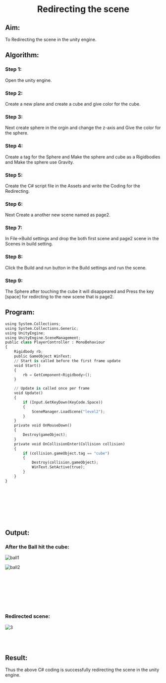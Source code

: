 
# <p align="center">Redirecting the scene<p/>
## Aim:
To Redirecting the scene in the unity engine.


## Algorithm:
### Step 1:

Open the unity engine.

### Step 2:

Create a new plane and create a cube and give color for the cube.

### Step 3:

Next create sphere in the orgin and change the z-axis and Give the color for the sphere.

### Step 4:

Create a tag for the Sphere and Make the sphere and cube as a Rigidbodies and Make the sphere use Gravity.

### Step 5:

Create the C# script file in the Assets and write the Coding for the Redirecting.

### Step 6:

Next Create a another new scene named as page2.

### Step 7:

In File->Build settings and drop the both first scene and page2 scene in the Scenes in build setting.

### Step 8:

Click the Build and run button in the Build settings and run the scene.

### Step 9:

The Sphere after touching the cube it will disappeared and Press the key [space] for redircting to the new scene that is page2.



## Program:
```python
using System.Collections;
using System.Collections.Generic;
using UnityEngine;
using UnityEngine.SceneManagement;
public class PlayerController : MonoBehaviour
{
    Rigidbody rb;
    public GameObject WinText;
    // Start is called before the first frame update
    void Start()
    {
        rb = GetComponent<Rigidbody>();
    }

    // Update is called once per frame
    void Update()
    {
        if (Input.GetKeyDown(KeyCode.Space))
        {
            SceneManager.LoadScene("level2");
        }
    }
    private void OnMouseDown()
    {
        Destroy(gameObject);
    }
    private void OnCollisionEnter(Collision collision)
    {
        if (collision.gameObject.tag == "cube")
        {
            Destroy(collision.gameObject);
            WinText.SetActive(true);
        }
    }
}
```
<br>
<br>
<br>
<br>
<br>
<br>

## Output:
### After the Ball hit the cube:
![ball1](https://user-images.githubusercontent.com/75235022/174820302-92b26481-cc53-42b2-ba5f-157dd33fa4f7.png)

![ball2](https://user-images.githubusercontent.com/75235022/174820425-cfb5837b-ea72-4e3d-b0ad-a4328eed88e2.png)

<br>
<br>
<br>
<br>
<br>
<br>

### Redirected scene:
![3](https://user-images.githubusercontent.com/75235022/174820470-0aea5d6b-d9e3-4899-a1c3-33c2095b73a8.png)


<br><br>
## Result:
Thus the above C# coding is successfully redirecting the scene in the unity engine.

